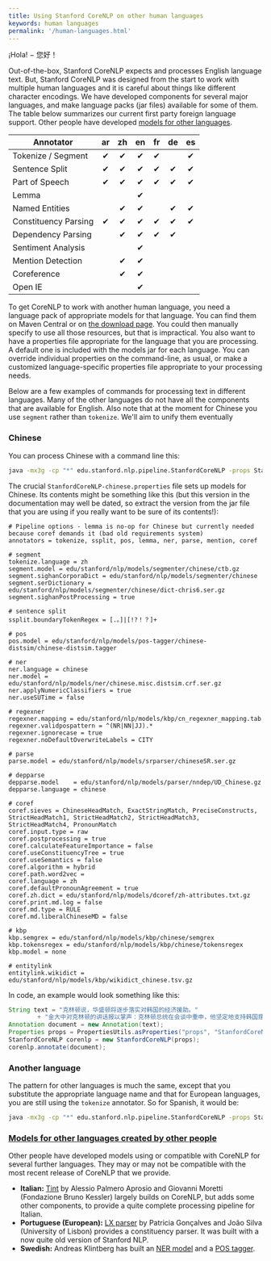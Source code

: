 ```yaml
---
title: Using Stanford CoreNLP on other human languages
keywords: human languages
permalink: '/human-languages.html'
---
```


¡Hola! − 您好！

Out-of-the-box, Stanford CoreNLP expects and processes English language text. But, Stanford CoreNLP was designed from the start to work with multiple human languages and it is careful about things like different character encodings. We have developed components for several major languages, and make language packs (jar files) available for some of them. The table below summarizes our current first party foreign language support. Other people have developed [models for other languages](#models-for-other-languages).

| Annotator | ar | zh | en | fr | de | es |
| --------------- |:---:|:---:|:---:|:---:|:---:|:---:|
| Tokenize / Segment | ✔ | ✔  | ✔ | ✔  |     | ✔ |
| Sentence Split | ✔ | ✔  | ✔ | ✔  | ✔ | ✔ |
| Part of Speech | ✔ | ✔  | ✔ | ✔  | ✔ | ✔ |
| Lemma |   |   | ✔ |   |   |    |
| Named Entities |   | ✔  | ✔ |    | ✔ | ✔ |
| Constituency Parsing | ✔ | ✔  | ✔ | ✔ | ✔ | ✔ |
| Dependency Parsing |    | ✔  | ✔ | ✔ | ✔ |     |
| Sentiment Analysis |    |    | ✔ |  |  |     |
| Mention Detection |    | ✔  | ✔ |  |  |     |
| Coreference |    | ✔  | ✔ |  |  |     |
| Open IE |    |   | ✔ |  |  |     |

To get CoreNLP to work with another human language, you need a language pack of appropriate models for that language. You can find them on Maven Central or on [the download page](download.html). You could then manually specify to use all those resources, but that is impractical. You also want to have a properties file appropriate for the language that you are processing. A default one is included with the models jar for each language.  You can override individual properties on the command-line, as usual, or make a customized language-specific properties file appropriate to your processing needs.

Below are a few examples of commands for processing text in different languages. Many of the other languages do not have all the components that are available for English. Also note that at the moment for Chinese you use `segment` rather than `tokenize`. We'll aim to unify them eventually

### Chinese

You can process Chinese with a command line this:

```sh
java -mx3g -cp "*" edu.stanford.nlp.pipeline.StanfordCoreNLP -props StanfordCoreNLP-chinese.properties -file chinese.txt -outputFormat text
```

The crucial `StanfordCoreNLP-chinese.properties` file sets up models for Chinese. Its contents might be something like this (but this version in the documentation may well be dated, so extract the version from the jar file that you are using if you really want to be sure of its contents!):

```
# Pipeline options - lemma is no-op for Chinese but currently needed because coref demands it (bad old requirements system)
annotators = tokenize, ssplit, pos, lemma, ner, parse, mention, coref

# segment
tokenize.language = zh
segment.model = edu/stanford/nlp/models/segmenter/chinese/ctb.gz
segment.sighanCorporaDict = edu/stanford/nlp/models/segmenter/chinese
segment.serDictionary = edu/stanford/nlp/models/segmenter/chinese/dict-chris6.ser.gz
segment.sighanPostProcessing = true

# sentence split
ssplit.boundaryTokenRegex = [.。]|[!?！？]+

# pos
pos.model = edu/stanford/nlp/models/pos-tagger/chinese-distsim/chinese-distsim.tagger

# ner
ner.language = chinese
ner.model = edu/stanford/nlp/models/ner/chinese.misc.distsim.crf.ser.gz
ner.applyNumericClassifiers = true
ner.useSUTime = false

# regexner
regexner.mapping = edu/stanford/nlp/models/kbp/cn_regexner_mapping.tab
regexner.validpospattern = ^(NR|NN|JJ).*
regexner.ignorecase = true
regexner.noDefaultOverwriteLabels = CITY

# parse
parse.model = edu/stanford/nlp/models/srparser/chineseSR.ser.gz

# depparse
depparse.model    = edu/stanford/nlp/models/parser/nndep/UD_Chinese.gz
depparse.language = chinese

# coref
coref.sieves = ChineseHeadMatch, ExactStringMatch, PreciseConstructs, StrictHeadMatch1, StrictHeadMatch2, StrictHeadMatch3, StrictHeadMatch4, PronounMatch
coref.input.type = raw
coref.postprocessing = true
coref.calculateFeatureImportance = false
coref.useConstituencyTree = true
coref.useSemantics = false
coref.algorithm = hybrid
coref.path.word2vec =
coref.language = zh
coref.defaultPronounAgreement = true
coref.zh.dict = edu/stanford/nlp/models/dcoref/zh-attributes.txt.gz
coref.print.md.log = false
coref.md.type = RULE
coref.md.liberalChineseMD = false

# kbp
kbp.semgrex = edu/stanford/nlp/models/kbp/chinese/semgrex
kbp.tokensregex = edu/stanford/nlp/models/kbp/chinese/tokensregex
kbp.model = none

# entitylink
entitylink.wikidict = edu/stanford/nlp/models/kbp/wikidict_chinese.tsv.gz
```

In code, an example would look something like this:

```java
String text = "克林顿说，华盛顿将逐步落实对韩国的经济援助。"
        + "金大中对克林顿的讲话报以掌声：克林顿总统在会谈中重申，他坚定地支持韩国摆脱经济危机。";
Annotation document = new Annotation(text);
Properties props = PropertiesUtils.asProperties("props", "StanfordCoreNLP-chinese.properties");
StanfordCoreNLP corenlp = new StanfordCoreNLP(props);
corenlp.annotate(document);
```

### Another language

The pattern for other languages is much the same, except that you substitute the appropriate language name and that for European languages, you are still using the `tokenize` annotator. So for Spanish, it would be:

```sh
java -mx3g -cp "*" edu.stanford.nlp.pipeline.StanfordCoreNLP -props StanfordCoreNLP-spanish.properties -file spanish.txt -outputFormat json
```

### [Models for other languages created by other people](#models-for-other-languages)

Other people have developed models using or compatible with CoreNLP for several further languages. They may or may not be compatible with the most recent release of CoreNLP that we provide.

* **Italian:** [Tint](http://tint.fbk.eu/) by Alessio Palmero Aprosio and Giovanni Moretti (Fondazione Bruno Kessler) largely builds on CoreNLP, but adds some other components, to provide a quite complete processing pipeline for Italian.
* **Portuguese (European):** [LX parser](http://lxcenter.di.fc.ul.pt/tools/en/LXParserEN.html) by Patricia Gonçalves and João Silva (University of Lisbon)  provides a constituency parser. It was built with a now quite old version of Stanford NLP.
* **Swedish:** Andreas Klintberg has built an [NER model](https://medium.com/@klintcho/training-a-swedish-ner-model-for-stanford-corenlp-part-2-20a0cfd801dd#.vnow3swam) and a [POS tagger](https://medium.com/@klintcho/training-a-swedish-pos-tagger-for-stanford-corenlp-546e954a8ee7#.ms2ym1he3).

